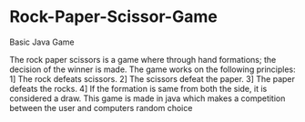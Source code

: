 # Rock-Paper-Scissor-Game
Basic Java Game

The rock paper scissors is a game where through hand formations; the decision of the winner is made.
The game works on the following principles:
1] The rock defeats scissors.
2] The scissors defeat the paper.
3] The paper defeats the rocks.
4] If the formation is same from both the side, it is considered a draw.
This game is made in java which makes a competition between the user and computers random choice
